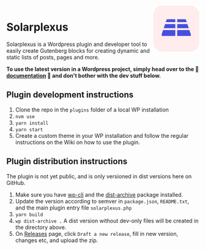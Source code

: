 <img align="right" width="120" height="120" src="https://github.com/Aventyret/solarplexus/blob/master/solarplexus-logo.png?raw=true" style="float:right" />

# Solarplexus

Solarplexus is a Wordpress plugin and developer tool to easily create Gutenberg blocks for creating dynamic and static lists of posts, pages and more.

**To use the latest version in a Wordpress project, simply head over to the 📖 [documentation](https://github.com/Aventyret/solarplexus/wiki) 📖 and don't bother with the dev stuff below.**

## Plugin development instructions

1. Clone the repo in the `plugins` folder of a local WP installation
2. `nvm use`
3. `yarn install`
4. `yarn start`
5. Create a custom theme in your WP installation and follow the regular instructions on the Wiki on how to use the plugin.

## Plugin distribution instructions

The plugin is not yet public, and is only versioned in dist versions here on GitHub.

1. Make sure you have [wp-cli](https://make.wordpress.org/cli/handbook/guides/installing/) and the [dist-archive](https://developer.wordpress.org/cli/commands/dist-archive/) package installed.
2. Update the version according to semver in `package.json`, `README.txt`, and the main plugin entry file `solarplexus.php`
3. `yarn build`
4. `wp dist-archive .` A dist version without dev-only files will be created in the directory above.
5. On [Releases](https://github.com/Aventyret/solarplexus/releases) page, click `Draft a new release`, fill in new version, changes etc, and upload the zip.

